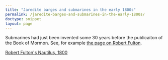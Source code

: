 ```yaml
---
title: "Jaredite barges and submarines in the early 1800s"
permalink: /jaredite-barges-and-submarines-in-the-early-1800s/
doctype: snippet
layout: page
---
```


Submarines had just been invented some 30 years before the publicaiton of the Book of Mormon. See, for example [the page on Robert Fulton](https://en.wikipedia.org/wiki/Robert_Fulton).

[Robert Fulton's Nautilus, 1800](https://i.redditmedia.com/9WaI2GQw5LiW48Vu6Hp_IVWxSdxsGleGyJ7Gu5ksXhw.png?w=710&s=e7c8d625485ceab03741ff8c8703c2f3)
